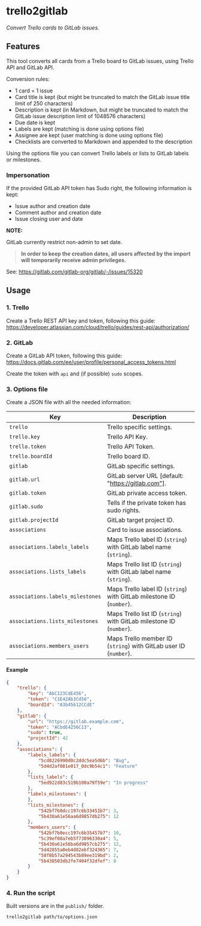 # trello2gitlab

*Convert Trello cards to GitLab issues.*

## Features

This tool converts all cards from a Trello board to GitLab issues, using Trello API and GitLab API.

Conversion rules:
- 1 card = 1 issue
- Card title is kept (but might be truncated to match the GitLab issue title limit of 250 characters)
- Description is kept (in Markdown, but might be truncated to match the GitLab issue description limit of 1048576 characters)
- Due date is kept
- Labels are kept (matching is done using options file)
- Assignee are kept (user matching is done using options file)
- Checklists are converted to Markdown and appended to the description

Using the options file you can convert Trello labels or lists to GitLab labels or milestones.

### Impersonation

If the provided GitLab API token has Sudo right, the following information is kept:
- Issue author and creation date
- Comment author and creation date
- Issue closing user and date

**NOTE:** 

GitLab currently restrict non-admin to set date.

> **In order to keep the creation dates, all users affected by the import will temporarily receive admin privileges.**

See: https://gitlab.com/gitlab-org/gitlab/-/issues/15320

## Usage

### 1. Trello

Create a Trello REST API key and token, following this guide: https://developer.atlassian.com/cloud/trello/guides/rest-api/authorization/

### 2. GitLab

Create a GitLab API token, following this guide: https://docs.gitlab.com/ee/user/profile/personal_access_tokens.html

Create the token with `api` and (if possible) `sudo` scopes.

### 3. Options file

Create a JSON file with all the needed information: 

 Key                             | Description
---------------------------------|---
`trello`                         | Trello specific settings.
`trello.key`                     | Trello API Key.
`trello.token`                   | Trello API Token.
`trello.boardId`                 | Trello board ID.
`gitlab`                         | GitLab specific settings.
`gitlab.url`                     | GitLab server URL [default: "https://gitlab.com"].
`gitlab.token`                   | GitLab private access token.
`gitlab.sudo`                    | Tells if the private token has sudo rights.
`gitlab.projectId`               | GitLab target project ID.
`associations`                   | Card to issue associations.
`associations.labels_labels`     | Maps Trello label ID (`string`) with GitLab label name (`string`).
`associations.lists_labels`      | Maps Trello list ID (`string`) with GitLab label name (`string`).
`associations.labels_milestones` | Maps Trello label ID (`string`) with GitLab milestone ID (`number`).
`associations.lists_milestones`  | Maps Trello list ID (`string`) with GitLab milestone ID (`number`).
`associations.members_users`     | Maps Trello member ID (`string`) with GitLab user ID (`number`).

#### Example

```json
{
    "trello": {
        "key": "AbC123CdE456",
        "token": "C1E42Ab3Cd56",
        "boardId": "A3b45612CCdE"
    },
    "gitlab": {
        "url": "https://gitlab.example.com",
        "token": "ACbdE4256C13",
        "sudo": true,
        "projectId": 42
    },
    "associations": {
        "labels_labels": {
            "5cd8226990d0c2ddc5ea5d6b": "Bug",
            "5d4d2af081e017_0dc9b54c1": "Feature"
        },
        "lists_labels": {
            "5ed922d83c519b100a79f59e": "In progress"
        },
        "labels_milestones": {
        },
        "lists_milestones": {
            "542bf7b0dcc197c6b33451b7": 3,
            "5b430a61e56aa6d9857db275": 12
        },
        "members_users": {
            "542bf7b0ecc197c6b35457b7": 10,
            "5c39ef08a7eb5f73096330a4": 5,
            "5b430a61e56ba6d9857cb275": 12,
            "5d42855a0eb4d82ebf324365": 7,
            "58f8b57a294543b89ee319bd": 2,
            "5b438503db2fe7404f32dfef": 8
        }
    }
}
```

### 4. Run the script

Built versions are in the `publish/` folder.

```
trello2gitlab path/to/options.json
```

